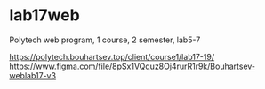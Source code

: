 # lab17web
Polytech web program, 1 course, 2 semester, lab5-7

https://polytech.bouhartsev.top/client/course1/lab17-19/
https://www.figma.com/file/8pSx1VQquz8Oj4rurR1r9k/Bouhartsev-weblab17-v3